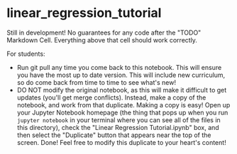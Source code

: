 # linear_regression_tutorial

Still in development! No guarantees for any code after the "TODO" Markdown Cell. Everything above that cell should work correctly.

For students:
- Run git pull any time you come back to this notebook. This will ensure you have the most up to date version. This will include new curriculum, so do come back from time to time to see what's new!
- DO NOT modify the original notebook, as this will make it difficult to get updates (you'll get merge conflicts). Instead, make a copy of the notebook, and work from that duplicate. Making a copy is easy! Open up your Jupyter Notebook homepage (the thing that pops up when you run `jupyter notebook` in your terminal where you can see all of the files in this directory), check the "Linear Regression Tutorial.ipynb" box, and then select the "Duplicate" button that appears near the top of the screen. Done! Feel free to modify this duplicate to your heart's content!
